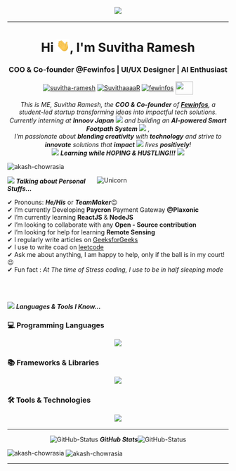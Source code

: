 <p align="center">
  <img src="https://user-images.githubusercontent.com/74038190/213910845-af37a709-8995-40d6-be59-724526e3c3d7.gif" height="200">
</p>
<hr>
<h1 align="center">Hi <img src="https://raw.githubusercontent.com/ABSphreak/ABSphreak/master/gifs/Hi.gif" width="30px">, I'm Suvitha Ramesh</h1>
<h3 align="center">COO & Co-founder @Fewinfos | UI/UX Designer | AI Enthusiast</h3>
<p align="center">
<a href="https://www.linkedin.com/in/suvitha-ramesh" target="blank"><img align="center" src="https://cdn.jsdelivr.net/npm/simple-icons@3.0.1/icons/linkedin.svg" alt="suvitha-ramesh" height="30" width="40"></a>
<a href="https://github.com/SuvithaaaaR" target="blank"><img align="center" src="https://cdn.jsdelivr.net/npm/simple-icons@3.0.1/icons/github.svg" alt="SuvithaaaaR" height="30" width="40"></a>
<a href="https://www.fewinfos.com" target="blank"><img align="center" src="https://cdn.jsdelivr.net/npm/simple-icons@3.0.1/icons/safari.svg" alt="fewinfos" height="30" width="40"></a>
<a href="mailto:suviiiramesh@gmail.com"><img align="center" src="https://simpleicons.org/icons/gmail.svg" height="30" width="40"></a>
</p>
<p></p>
<p align="center">
  <em>
    This is ME, Suvitha Ramesh, the <b>COO & Co-founder</b> of <a href="https://www.fewinfos.com"> <b>Fewinfos</b></a>, a student-led startup transforming ideas into impactful tech solutions. <br>
    Currently interning at <b>Innoov Japan</b> <img src="https://github.com/TheDudeThatCode/TheDudeThatCode/blob/master/Assets/Developer.gif" width="30px"> and building an <b>AI-powered Smart Footpath System</b>&nbsp;<img src="https://github.com/TheDudeThatCode/TheDudeThatCode/blob/master/Assets/Designer.gif" width="36px">&nbsp;,<br>I'm passionate about <b>blending creativity</b>
    with <b>technology</b> and strive to <b>innovate</b> solutions that 
    <b>impact</b> <img src="https://github.com/TheDudeThatCode/TheDudeThatCode/blob/master/Assets/Rocket.gif" width="18px"> lives 
    <b>positively</b>!
  </em> 
  <br>
  <img src="https://media.giphy.com/media/VgCDAzcKvsR6OM0uWg/giphy.gif" width="50"> <b><i>Learning while HOPING &amp; HUSTLING!!!</i></b> <img src="https://media.giphy.com/media/7j2hfyeVcDtf2/giphy.gif" width="50">
</p>
<p align="left"> <img src="https://komarev.com/ghpvc/?username=akash-chowrasia&amp;label=Profile views&amp;color=0e75b6&amp;style=flat" alt="akash-chowrasia"> </p>
<img align="right" width="300px" alt="Unicorn" src="https://media.giphy.com/media/3ohs4BSacFKI7A717y/giphy.gif">
<p><img src="https://media.giphy.com/media/ObNTw8Uzwy6KQ/giphy.gif" width="30px">&nbsp;<em><strong>Talking about Personal Stuffs…</strong></em></p>
<p>✔ Pronouns: <em><strong>He/His</strong></em> or <em><strong>TeamMaker</strong></em>😉 <br>
✔ I’m currently Developing <strong>Paycron</strong> Payment Gateway <strong>@Plaxonic</strong><br>
✔ I’m currently learning <strong>ReactJS</strong> &amp; <strong>NodeJS</strong><br>
✔ I’m looking to collaborate with any <strong>Open - Source contribution</strong><br>
✔ I’m looking for help for learning <strong>Remote Sensing</strong><br>
✔ I regularly write articles on <a href="https://auth.geeksforgeeks.org/user/akash_chowrasia/articles">GeeksforGeeks</a> <br>
✔ I use to write coad on <a href="https://leetcode.com/Akash_Chowrasia/">leetcode</a> <br>
✔ Ask me about anything, I am happy to help, only if the ball is in my court!😉<br>
✔ Fun fact : <em>At The time of Stress coding, I use to be in half sleeping mode</em><br><br><br><br></p>
<p><img src="https://media.giphy.com/media/ObNTw8Uzwy6KQ/giphy.gif" width="30px">&nbsp;<em><strong>Languages &amp; Tools I Know…</strong></em></p>

### 💻 Programming Languages

<div align="center">
  <img src="https://skillicons.dev/icons?i=python,java,javascript,cpp&theme=light" />
</div>

### 📚 Frameworks & Libraries

<div align="center">
  <img src="https://skillicons.dev/icons?i=react,flask,nodejs,bootstrap&theme=light" />
</div>

### 🛠️ Tools & Technologies

<div align="center">
  <img src="https://skillicons.dev/icons?i=git,vscode,figma,docker&theme=light" />
</div>
  <hr>
  <p align="center">
 <img src="https://media.giphy.com/media/8UHRm5oY4k4FDxq5QG/giphy.gif" width="30px" alt="GitHub-Status">&nbsp;<i><b>GitHub Stats</b></i><img src="https://media.giphy.com/media/8UHRm5oY4k4FDxq5QG/giphy.gif" width="30px" alt="GitHub-Status"></p>
<p><img align="left" src="https://github-readme-stats.vercel.app/api/top-langs?username=akash-chowrasia&amp;show_icons=true&amp;locale=en&amp;layout=compact" alt="akash-chowrasia"></p>
<p>&nbsp;<img align="center" src="https://github-readme-stats.vercel.app/api?username=akash-chowrasia&amp;show_icons=true&amp;locale=en" alt="akash-chowrasia" width="410"></p>
<hr>
